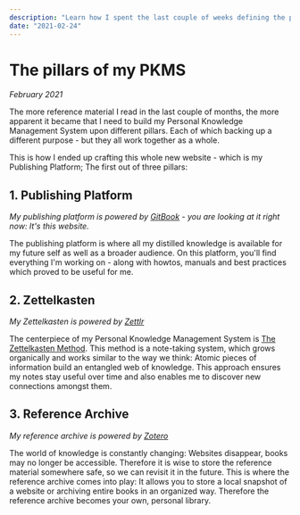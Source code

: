 ```yaml
---
description: "Learn how I spent the last couple of weeks defining the pillars of my Personal Knowledge Management System."
date: "2021-02-24"
---
```


# The pillars of my PKMS

_February 2021_

The more reference material I read in the last couple of months, the more apparent it became that I need to build my
Personal Knowledge Management System upon different pillars. Each of which backing up a different purpose - but they
all work together as a whole.

This is how I ended up crafting this whole new website - which is my Publishing Platform; The first out of three pillars:

## 1. Publishing Platform

_My publishing platform is powered by [GitBook](https://www.gitbook.com/) - you are looking at it right now: It's this website._

The publishing platform is where all my distilled knowledge is available for my future self as well as a broader audience.
On this platform, you'll find everything I'm working on - along with howtos, manuals and best practices which proved to be useful for me.

## 2. Zettelkasten

_My Zettelkasten is powered by [Zettlr](https://www.zettlr.com/)_

The centerpiece of my Personal Knowledge Management System is [The Zettelkasten Method](../areas/knowledge-management/zettelkasten.md). This method
is a note-taking system, which grows organically and works similar to the way we think: Atomic pieces of information build an entangled web of knowledge.
This approach ensures my notes stay useful over time and also enables me to discover new connections amongst them.

## 3. Reference Archive

_My reference archive is powered by [Zotero](https://www.zotero.org/)_

The world of knowledge is constantly changing: Websites disappear, books may no longer be accessible. Therefore it is wise to store the reference
material somewhere safe, so we can revisit it in the future. This is where the reference archive comes into play: It allows you to store a local
snapshot of a website or archiving entire books in an organized way. Therefore the reference archive becomes your own, personal library.

